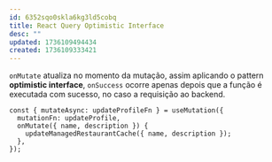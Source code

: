 ```yaml
---
id: 6352sqo0skla6kg3ld5cobq
title: React Query Optimistic Interface
desc: ""
updated: 1736109494434
created: 1736109333421
---
```


`onMutate` atualiza no momento da mutação, assim aplicando o pattern **optimistic interface**, `onSuccess` ocorre apenas depois que a função é executada com sucesso, no caso a requisição ao backend.

```tsx
const { mutateAsync: updateProfileFn } = useMutation({
  mutationFn: updateProfile,
  onMutate({ name, description }) {
    updateManagedRestaurantCache({ name, description });
  },
});
```
